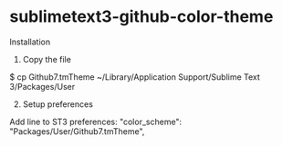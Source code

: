 # sublimetext3-github-color-theme

Installation

1. Copy the file

$ cp Github7.tmTheme ~/Library/Application Support/Sublime Text 3/Packages/User

2. Setup preferences

Add line to ST3 preferences:
"color_scheme": "Packages/User/Github7.tmTheme",

